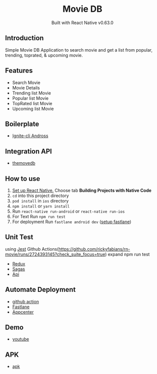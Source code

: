 <h1 align="center">Movie DB</h1>

  <p align="center">
  Built with React Native v0.63.0
  </p>

## Introduction
Simple Movie DB Application to search movie and get a list from popular, trending, toprated, & upcoming movie. 

## Features
* Search Movie
* Movie Details
* Trending list Movie
* Popular list Movie
* TopRated list Movie
* Upcoming list Movie

## Boilerplate
* [Ignite-cli Andross](https://github.com/infinitered/ignite-andross)

## Integration API
* [themovedb](https://developers.themoviedb.org/3)
## How to use

1. [Set up React Native.](https://facebook.github.io/react-native/docs/getting-started.html) Choose tab **Building Projects with Native Code**
2. `cd` into this project directory
3. `pod install` in `ios` directory
4. `npm install` or `yarn install`
5. Run `react-native run-android` or `react-native run-ios`
5. For Text Run `npm run test`
5. For deployment Run `fastlane android dev` ([setup fastlane](https://fastlane.tools/))

## Unit Test
using [Jest](https://jestjs.io/)
Github Actions(https://github.com/rickyfabians/rn-movie/runs/2724393145?check_suite_focus=true) expand npm run test

* [Redux](https://github.com/rickyfabians/rn-movie/runs/2724393145?check_suite_focus=true)
* [Sagas](https://github.com/rickyfabians/rn-movie/runs/2724393145?check_suite_focus=true)
* [Api](https://github.com/rickyfabians/rn-movie/runs/2724393145?check_suite_focus=true)

## Automate Deployment
* [github action](https://github.com/features/actions)
* [Fastlane](https://fastlane.tools/)
* [Appcenter](https://appcenter.ms/)
## Demo
* [youtube](https://youtu.be/E5_HHUjQkPE)

## APK
* [apk](https://install.appcenter.ms/orgs/ricky102/apps/movie-android/distribution_groups/public)
